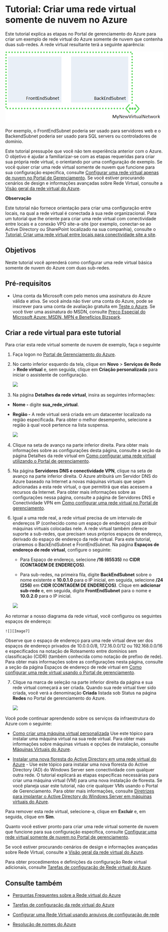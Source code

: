 ﻿<properties 
	pageTitle="Tutorial: Criar uma rede virtual somente na nuvem" 
	description="Saiba como criar um exemplo apenas na nuvem da rede virtual do Azure neste tutorial." 
	services="virtual-machines, virtual-network" 
	documentationCenter="" 
	authors="cherylmc" 
	manager="adinah" 
	editor=""/>

<tags 
	ms.service="virtual-network" 
	ms.workload="infrastructure-services" 
	ms.tgt_pltfrm="na" 
	ms.devlang="na" 
	ms.topic="article" 
	ms.date="09/29/2014" 
	ms.author="cherylmc"/>

<h1 id="vnettut1">Tutorial: Criar uma rede virtual somente de nuvem no Azure</h1>

Este tutorial explica as etapas no Portal de gerenciamento do Azure para criar um exemplo de rede virtual do Azure somente de nuvem que contenha duas sub-redes. A rede virtual resultante terá a seguinte aparência:

![createvnet](./media/create-virtual-network/createVNet_06_VNetExample.png)

Por exemplo, o FrontEndSubnet poderia ser usado para servidores web e o BackendSubnet poderia ser usado para SQL servers ou controladores de domínio.

Este tutorial pressupõe que você não tem experiência anterior com o Azure. O objetivo é ajudar a familiarizar-se com as etapas requeridas para criar sua própria rede virtual, o orientando por uma configuração de exemplo. Se você quiser criar uma rede virtual somente de nuvem que funcione para sua configuração específica, consulte [Configurar uma rede virtual apenas de nuvem no Portal de Gerenciamento](http://msdn.microsoft.com/library/azure/dn631643.aspx). Se você estiver procurando cenários de design e informações avançadas sobre Rede Virtual, consulte a [Visão geral da rede virtual do Azure](http://msdn.microsoft.com/library/windowsazure/jj156007.aspx).


<div class="dev-callout"> 
<b>Observação</b> 
<p>Este tutorial não fornece orientação para criar uma configuração entre locais, na qual a rede virtual é conectada à sua rede organizacional. Para um tutorial que lhe oriente para criar uma rede virtual com conectividade entre locais e a conexão VPO site-a-site (por exemplo, conectar-se ao Active Directory ou SharePoint localizado na sua companhia), consulte o <a href="/pt-br/manage/services/networking/cross-premises-connectivity/">Tutorial: Criar uma rede virtual entre locais para conectividade site a site</a>.</p> 
</div>


##  Objetivos

Neste tutorial você aprenderá como configurar uma rede virtual básica somente de nuvem do Azure com duas sub-redes.

##  Pré-requisitos

*  Uma conta da Microsoft com pelo menos uma assinatura do Azure válida e ativa. Se você ainda não tiver uma conta do Azure, pode se inscrever para uma conta de avaliação gratuita em [Teste o Azure](http://www.windowsazure.com/pricing/free-trial/). Se você tiver uma assinatura do MSDN, consulte [Preço Especial do Microsoft Azure: MSDN, MPN e Benefícios Bizspark](http://azure.microsoft.com/pricing/member-offers/msdn-benefits-details/).

##  Criar a rede virtual para este tutorial

Para criar esta rede virtual somente de nuvem de exemplo, faça o seguinte

1. Faça logon no [Portal de Gerenciamento do Azure](http://manage.windowsazure.com/).

2. No canto inferior esquerdo da tela, clique em **Novo** > **Serviços de Rede** > **Rede virtual** e, sem seguida, clique em **Criação personalizada** para iniciar o assistente de configuração.

	![][Image1]

3. Na página **Detalhes da rede virtual**, insira as seguintes informações:

- **Nome -** digite **sua_rede_virtual**.

- **Região -** A rede virtual será criada em um datacenter localizado na região especificada. Para obter o melhor desempenho, selecione a região à qual você pertence na lista suspensa.
 

	![][Image2]

4. Clique na seta de avanço na parte inferior direita. Para obter mais informações sobre as configurações desta página, consulte a seção da página Detalhes da rede virtual em [Como configurar uma rede virtual utilizando o Portal de gerenciamento](http://go.microsoft.com/fwlink/?linkid=248092&clcid=0x409).

5. Na página **Servidores DNS e conectividade VPN**, clique na seta de avanço na parte inferior direita. O Azure atribuirá um Servidor DNS do Azure baseado na Internet a novas máquinas virtuais que sejam adicionadas a esta rede virtual, o que permitirá que elas acessem a recursos da Internet. Para obter mais informações sobre as configurações nessa página, consulte a página de Servidores DNS e Conectividade VPN em [Como configurar uma rede virtual no Portal de gerenciamento](http://go.microsoft.com/fwlink/?linkid=248092&clcid=0x409).
	
6.	Igual a uma rede real, a rede virtual precisa de um intervalo de endereços IP (conhecido como um espaço de endereço) para atribuir máquinas virtuais colocadas nele. A rede virtual também oferece suporte a sub-redes, que precisam seus próprios espaços de endereço, derivado do espaço de endereço da rede virtual. Para este tutorial, criaremos o BackEndSubnet e FrontEndSubnet. Na página **Espaços de endereço de rede virtual**, configure o seguinte:

	- Para Espaço de endereço, selecione **/16 (65535)** no **CIDR (CONTAGEM DE ENDEREÇOS)**.

	- Para sub-redes, na primeira fila, digite **BackEndSubnet** sobre o nome existente e **10.0.1.0** para o IP inicial, em seguida, selecione **/24 (256)** em **CIDR (CONTAGEM DE ENDEREÇOS)**. Clique em **adicionar sub-rede** e, em seguida, digite **FrontEndSubnet** para o nome e **10.0.2.0** para o IP inicial.
		
	![][Image4]

 Ao retornar a nosso diagrama da rede virtual, você configurou os seguintes espaços de endereço:
 
	![][Image7]

 Observe que o espaço de endereço para uma rede virtual deve ser dos espaços de endereço privados de 10.0.0.0/8, 172.16.0.0/12 ou 192.168.0.0/16 e especificados na notação de Roteamento entre domínios sem classificação (CIDR) (também conhecida como notação de prefixo de rede). Para obter mais informações sobre as configurações nesta página, consulte a seção da página Espaços de endereço de rede virtual em [Como configurar uma rede virtual usando o Portal de gerenciamento](http://go.microsoft.com/fwlink/?linkid=248092&clcid=0x409).


7. Clique na marca de seleção na parte inferior direita da página e sua rede virtual começará a ser criada. Quando sua rede virtual tiver sido criada, você verá a denominação **Criada** listada sob Status na página **Redes** no Portal de gerenciamento do Azure.  

	![][Image5]

Você pode continuar aprendendo sobre os serviços da infraestrutura do Azure com o seguinte:

- [Como criar uma máquina virtual personalizada](http://azure.microsoft.com/manage/windows/how-to-guides/custom-create-a-vm/) Use este tópico para instalar uma máquina virtual na sua rede virtual. Para obter mais informações sobre máquinas virtuais e opções de instalação, consulte [Máquinas Virtuais do Azure](http://azure.microsoft.com/manage/windows/).

- [Instalar uma nova floresta do Active Directory em uma rede virtual do Azure](http://azure.microsoft.com/manage/services/networking/active-directory-forest/) - Use este tópico para instalar uma nova floresta do Active Directory (AD) do Windows Server sem conectividade com qualquer outra rede. O tutorial explicará as etapas específicas necessárias para criar uma máquina virtual (VM) para uma nova instalação de floresta. Se você planeja usar este tutorial, não crie qualquer VMs usando o Portal de Gerenciamento. Para obter mais informações, consulte [Diretrizes para implantar o Active Directory do Windows Server em máquinas virtuais do Azure](http://msdn.microsoft.com/library/windowsazure/jj156090.aspx).

Para remover esta rede virtual, selecione-a, clique em **Excluir** e, em seguida, clique em **Sim**.

Quanto você estiver pronto para criar uma rede virtual somente de nuvem que funcione para sua configuração específica, consulte [Configurar uma rede virtual somente de nuvem no Portal de gerenciamento](http://msdn.microsoft.com/library/azure/dn631643.aspx). 

Se você estiver procurando cenários de design e informações avançadas sobre Rede Virtual, consulte a [Visão geral da rede virtual do Azure](http://msdn.microsoft.com/library/windowsazure/jj156007.aspx). 

Para obter procedimentos e definições da configuração Rede virtual adicionais, consulte [Tarefas de configuração de Rede virtual do Azure](http://go.microsoft.com/fwlink/?linkid=296652&clcid=0x409).


## Consulte também

-  [Perguntas Frequentes sobre a Rede virtual do Azure](http://go.microsoft.com/fwlink/?LinkId=296650)

-  [Tarefas de configuração da rede virtual do Azure](http://go.microsoft.com/fwlink/?LinkId=296652)

-  [Configurar uma Rede Virtual usando arquivos de configuração de rede](http://msdn.microsoft.com/library/windowsazure/jj156097.aspx)

-  [Resolução de nomes do Azure](http://go.microsoft.com/fwlink/?LinkId=248097)


[Image1]: ./media/create-virtual-network/createVNet_01_OpenVirtualNetworkWizard.png
[Image2]: ./media/create-virtual-network/createVNet_02_VirtualNetworkDetails.png
[Image3]: ./media/create-virtual-network/createVNet_03_DNSServersandVPNConnectivity.png
[Image4]: ./media/create-virtual-network/createVNet_04_VirtualNetworkAddressSpaces.png
[Image5]: ./media/create-virtual-network/createVNet_05_VirtualNetworkCreatedStatus.png
[Image7]: ./media/create-virtual-network/createVNet_07_VNetExampleSpaces.png
[Image8]: ./media/create-virtual-network/createVNet_07_VNetExampleSpaces.png


<!--HONumber=46--> 
